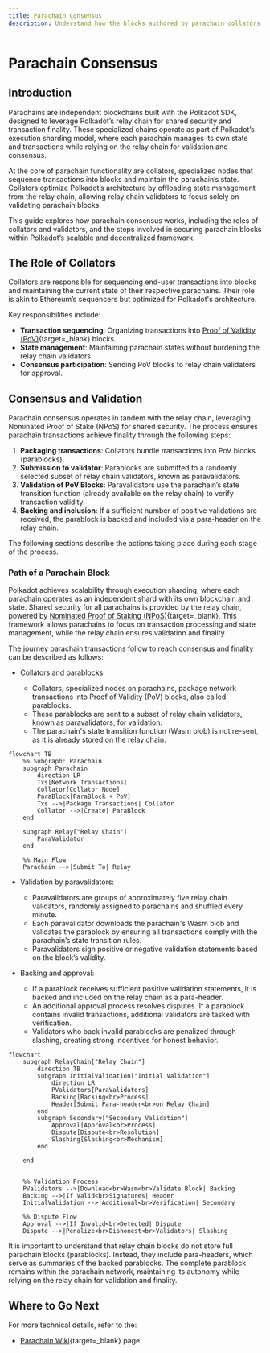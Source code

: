 ```yaml
---
title: Parachain Consensus
description: Understand how the blocks authored by parachain collators are secured by the relay chain validators and how the parachain transactions achieve finality.
--- 
```


# Parachain Consensus

## Introduction

Parachains are independent blockchains built with the Polkadot SDK, designed to leverage Polkadot’s relay chain for shared security and transaction finality. These specialized chains operate as part of Polkadot’s execution sharding model, where each parachain manages its own state and transactions while relying on the relay chain for validation and consensus.

At the core of parachain functionality are collators, specialized nodes that sequence transactions into blocks and maintain the parachain’s state. Collators optimize Polkadot’s architecture by offloading state management from the relay chain, allowing relay chain validators to focus solely on validating parachain blocks.

This guide explores how parachain consensus works, including the roles of collators and validators, and the steps involved in securing parachain blocks within Polkadot’s scalable and decentralized framework.

## The Role of Collators

Collators are responsible for sequencing end-user transactions into blocks and maintaining the current state of their respective parachains. Their role is akin to Ethereum’s sequencers but optimized for Polkadot's architecture.

Key responsibilities include:

- **Transaction sequencing**: Organizing transactions into [Proof of Validity (PoV)](https://wiki.polkadot.network/general/glossary/){target=\_blank} blocks.
- **State management**: Maintaining parachain states without burdening the relay chain validators.
- **Consensus participation**: Sending PoV blocks to relay chain validators for approval.

## Consensus and Validation

Parachain consensus operates in tandem with the relay chain, leveraging Nominated Proof of Stake (NPoS) for shared security. The process ensures parachain transactions achieve finality through the following steps:

1. **Packaging transactions**: Collators bundle transactions into PoV blocks (parablocks).
2. **Submission to validator**: Parablocks are submitted to a randomly selected subset of relay chain validators, known as paravalidators.
3. **Validation of PoV Blocks**: Paravalidators use the parachain’s state transition function (already available on the relay chain) to verify transaction validity.
4. **Backing and inclusion**: If a sufficient number of positive validations are received, the parablock is backed and included via a para-header on the relay chain.

The following sections describe the actions taking place during each stage of the process. 

### Path of a Parachain Block

Polkadot achieves scalability through execution sharding, where each parachain operates as an independent shard with its own blockchain and state. Shared security for all parachains is provided by the relay chain, powered by [Nominated Proof of Staking (NPoS)](/polkadot-protocol/glossary/#nominated-proof-of-stake-npos){target=\_blank}. This framework allows parachains to focus on transaction processing and state management, while the relay chain ensures validation and finality.

The journey parachain transactions follow to reach consensus and finality can be described as follows:

- Collators and parablocks:

    - Collators, specialized nodes on parachains, package network transactions into Proof of Validity (PoV) blocks, also called parablocks.
    - These parablocks are sent to a subset of relay chain validators, known as paravalidators, for validation.
    - The parachain's state transition function (Wasm blob) is not re-sent, as it is already stored on the relay chain.

```mermaid
flowchart TB
    %% Subgraph: Parachain
    subgraph Parachain
        direction LR
        Txs[Network Transactions]
        Collator[Collator Node]
        ParaBlock[ParaBlock + PoV]
        Txs -->|Package Transactions| Collator
        Collator -->|Create| ParaBlock
    end

    subgraph Relay["Relay Chain"]
        ParaValidator
    end

    %% Main Flow
    Parachain -->|Submit To| Relay
```

- Validation by paravalidators:

    - Paravalidators are groups of approximately five relay chain validators, randomly assigned to parachains and shuffled every minute.
    - Each paravalidator downloads the parachain's Wasm blob and validates the parablock by ensuring all transactions comply with the parachain’s state transition rules.
    - Paravalidators sign positive or negative validation statements based on the block’s validity.

- Backing and approval:

    - If a parablock receives sufficient positive validation statements, it is backed and included on the relay chain as a para-header.
    - An additional approval process resolves disputes. If a parablock contains invalid transactions, additional validators are tasked with verification.
    - Validators who back invalid parablocks are penalized through slashing, creating strong incentives for honest behavior.

```mermaid
flowchart
    subgraph RelayChain["Relay Chain"]
        direction TB
        subgraph InitialValidation["Initial Validation"]
            direction LR
            PValidators[ParaValidators]
            Backing[Backing<br>Process]
            Header[Submit Para-header<br>on Relay Chain]
        end
        subgraph Secondary["Secondary Validation"]
            Approval[Approval<br>Process]
            Dispute[Dispute<br>Resolution]
            Slashing[Slashing<br>Mechanism]
        end
        
    end


    %% Validation Process
    PValidators -->|Download<br>Wasm<br>Validate Block| Backing
    Backing -->|If Valid<br>Signatures| Header
    InitialValidation -->|Additional<br>Verification| Secondary
    
    %% Dispute Flow
    Approval -->|If Invalid<br>Detected| Dispute
    Dispute -->|Penalize<br>Dishonest<br>Validators| Slashing
```

It is important to understand that relay chain blocks do not store full parachain blocks (parablocks). Instead, they include para-headers, which serve as summaries of the backed parablocks. The complete parablock remains within the parachain network, maintaining its autonomy while relying on the relay chain for validation and finality.

## Where to Go Next

For more technical details, refer to the:

- [Parachain Wiki](https://wiki.polkadot.network/learn/learn-parachains/){target=\_blank} page
